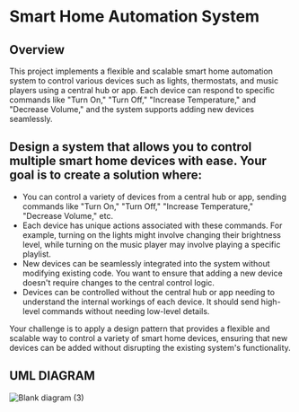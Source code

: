 # Smart Home Automation System

## Overview

This project implements a flexible and scalable smart home automation system to control various devices such as lights, thermostats, and music players using a central hub or app. Each device can respond to specific commands like "Turn On," "Turn Off," "Increase Temperature," and "Decrease Volume," and the system supports adding new devices seamlessly.

## Design a system that allows you to control multiple smart home devices with ease. Your goal is to create a solution where:
- You can control a variety of devices from a central hub or app, sending commands like "Turn On," "Turn Off," "Increase Temperature," "Decrease Volume," etc.
- Each device has unique actions associated with these commands. For example, turning on the lights might involve changing their brightness level, while turning on the music player may involve playing a specific playlist.
- New devices can be seamlessly integrated into the system without modifying existing code. You want to ensure that adding a new device doesn't require changes to the central control logic.
- Devices can be controlled without the central hub or app needing to understand the internal workings of each device. It should send high-level commands without needing low-level details.

Your challenge is to apply a design pattern that provides a flexible and scalable way to control a variety of smart home devices, ensuring that new devices can be added without disrupting the existing system's functionality.

## UML DIAGRAM

![Blank diagram (3)](https://github.com/user-attachments/assets/e0c71e54-7de1-4f88-9a49-045b9264b8cd)
